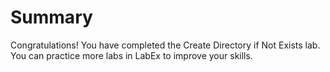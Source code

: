 # Summary

Congratulations! You have completed the Create Directory if Not Exists lab. You can practice more labs in LabEx to improve your skills.
